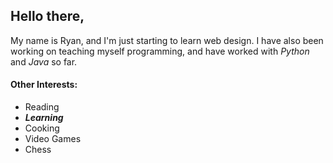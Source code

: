 ## Hello there,


My name is Ryan, and I'm just starting to learn web design. I have also been working on teaching myself programming, and have worked with _Python_ and _Java_ so far.

#### Other Interests:
- Reading
- **_Learning_**
- Cooking
- Video Games
- Chess
